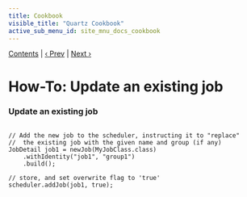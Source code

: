 ```yaml
---
title: Cookbook
visible_title: "Quartz Cookbook"
active_sub_menu_id: site_mnu_docs_cookbook
---
```

<div class="secNavPanel"><a href=".">Contents</a> | <a href="ScheduleStoredJob.html">&lsaquo;&nbsp;Prev</a> | <a href="UpdateTrigger.html">Next&nbsp;&rsaquo;</a></div>





# How-To: Update an existing job

### Update an existing job

<pre class="prettyprint highlight"><code class="language-java" data-lang="java">
// Add the new job to the scheduler, instructing it to "replace"
//  the existing job with the given name and group (if any)
JobDetail job1 = newJob(MyJobClass.class)
    .withIdentity("job1", "group1")
    .build();

// store, and set overwrite flag to 'true'     
scheduler.addJob(job1, true);

</code></pre>
